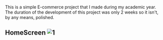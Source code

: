 This is a simple E-commerce project that I made during my academic year.
The duration of the development of this project was only 2 weeks so it isn't, by any means, polished.

## HomeScreen ![1](https://github.com/user-attachments/assets/72ea80d6-d999-4edc-885f-8e2eb9a7e59d)
